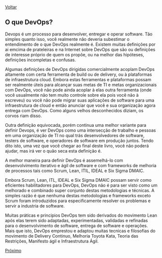[Voltar](https://github.com/lucasfantacuci/DevOpsRevelado/blob/master/README.md)

## O que  DevOps?

Devops é um processo para desenvolver, entregar e operar software. 
Tão simples quanto isso, você realmente não deveria subestimar o 
entendimento de o que DevOps realmente é. Existem muitas definições 
por ai emcima de prateleiras e na Internet sobre DevOps que são ou
definições de interesse próprio de quem os propõe, ou na melhor das
hipóteses, definições incompletas e confusas.


Algumas definições de DevOps dirigidas comercialmente acoplam DevOps 
altamente com certa ferramenta de build ou de delivery, ou à plataformas 
de infraestrutura cloud. Embora estas ferramentas e plataformas possam ser
realmente úteis para alcançar suas metas de TI e metas organizacionais com 
DevOps, você não pode ainda acoplar à elas outra ferramenta (onde você 
usualmente não tem muito controle sobre ela pois você não à escreveu) ou 
você não pode migrar suas aplicações de software para uma infraestrutura de
cloud e então anunciar que você e sua organização agora entrega com DevOps.
Como alguns velhos desconhecidos diziam, os corvos riam disso. 


Outra definição equivocada, porém continua uma melhor variante para definir
Devops, é ver DevOps como uma intersecção de trabalho e pessoas em uma 
organização de TI no qual trás desenvolvedores de software, testers de software,
e operadores de software em produção juntos. Tendo dito isto, uma vez que você
chegar ao final deste livro, você não poderá ajudar, mas irá ver o quão seca
esta definição é.
 

A melhor maneira para definir DevOps é assemelhá-lo com desenvolvimento iterativo 
e ágil de software e com frameworks de melhoria de processos tais como Scrum, Lean,
ITIL, IDEAL e Six Sigma DMAIC.


Embora Scrum, Lean, ITL, IDEAL e Six Sigma DMAIC possam servir como eficientes 
habilitadores para DevOps, DevOps não é para ser visto como um melhorado e combinado
super conjunto destas metodologias e técnicas. A simples razão é que nenhuma destas
metodologias e frameworks exceto Scrum foram introduzidos para especificamente
resolver os problemas e servir a industria de software.


Muitas práticas e principios DevOps tem sido derivados do movimento Lean após elas
terem sido adaptadas, experimentadas, validadas e refinadas para o desenvolvimento 
de software, entrega de software e operações. Mais que isto, DevOps emprestou
e adaptou muitas tecnicas e filosofias do movimento de Delivery Continuo, 
Melhoria Toyota Kata, Teoria das Restrições, Manifesto ágil e Infraestrutura Ágil.



[Próximo]()
